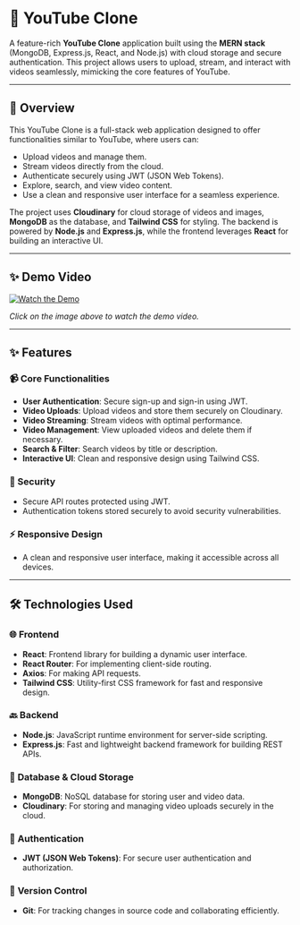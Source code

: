 # 🎥 YouTube Clone  

A feature-rich **YouTube Clone** application built using the **MERN stack** (MongoDB, Express.js, React, and Node.js) with cloud storage and secure authentication. This project allows users to upload, stream, and interact with videos seamlessly, mimicking the core features of YouTube.  

---

## 🚀 Overview  

This YouTube Clone is a full-stack web application designed to offer functionalities similar to YouTube, where users can:

* Upload videos and manage them.  
* Stream videos directly from the cloud.  
* Authenticate securely using JWT (JSON Web Tokens).  
* Explore, search, and view video content.  
* Use a clean and responsive user interface for a seamless experience.  

The project uses **Cloudinary** for cloud storage of videos and images, **MongoDB** as the database, and **Tailwind CSS** for styling. The backend is powered by **Node.js** and **Express.js**, while the frontend leverages **React** for building an interactive UI.  

---

## ✨ Demo Video  

[![Watch the Demo](https://res.cloudinary.com/dpdwl1tsu/image/upload/v1733648412/t8lrfwspciyauwqkce64.jpg)](https://res.cloudinary.com/dpdwl1tsu/video/upload/v1733648421/rrtti6anrsyg9lxyfw0m.mp4)  

*Click on the image above to watch the demo video.*  

---

## ✨ Features  

### 📹 Core Functionalities  

* **User Authentication**: Secure sign-up and sign-in using JWT.  
* **Video Uploads**: Upload videos and store them securely on Cloudinary.  
* **Video Streaming**: Stream videos with optimal performance.  
* **Video Management**: View uploaded videos and delete them if necessary.  
* **Search & Filter**: Search videos by title or description.  
* **Interactive UI**: Clean and responsive design using Tailwind CSS.  

### 🔐 Security  

* Secure API routes protected using JWT.  
* Authentication tokens stored securely to avoid security vulnerabilities.  

### ⚡ Responsive Design  

* A clean and responsive user interface, making it accessible across all devices.  

---

## 🛠️ Technologies Used  

### 🌐 **Frontend**  

* **React**: Frontend library for building a dynamic user interface.  
* **React Router**: For implementing client-side routing.  
* **Axios**: For making API requests.  
* **Tailwind CSS**: Utility-first CSS framework for fast and responsive design.  

### 🔙 **Backend**  

* **Node.js**: JavaScript runtime environment for server-side scripting.  
* **Express.js**: Fast and lightweight backend framework for building REST APIs.  

### 💾 **Database & Cloud Storage**  

* **MongoDB**: NoSQL database for storing user and video data.  
* **Cloudinary**: For storing and managing video uploads securely in the cloud.  

### 🔐 **Authentication**  

* **JWT (JSON Web Tokens)**: For secure user authentication and authorization.  

### 🧰 **Version Control**  

* **Git**: For tracking changes in source code and collaborating efficiently.  
